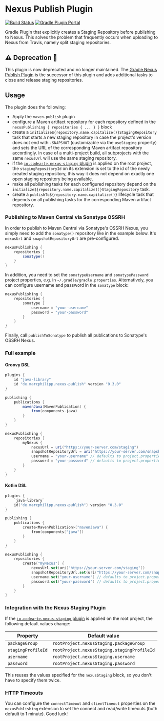 # Nexus Publish Plugin

[![Build Status](https://travis-ci.org/marcphilipp/nexus-publish-plugin.svg?branch=master)](https://travis-ci.org/marcphilipp/nexus-publish-plugin)
[![Gradle Plugin Portal](https://img.shields.io/maven-metadata/v/https/plugins.gradle.org/m2/de.marcphilipp.gradle/nexus-publish-plugin/maven-metadata.xml.svg?label=gradlePluginPortal)](https://plugins.gradle.org/plugin/de.marcphilipp.nexus-publish)

Gradle Plugin that explicitly creates a Staging Repository before publishing to Nexus. This solves the problem that frequently occurs when uploading to Nexus from Travis, namely split staging repositories.

## ⚠️ Deprecation 🛑

This plugin is now deprecated and no longer maintained. The [Gradle Nexus Publish Plugin](https://github.com/gradle-nexus/publish-plugin) is the successor of this plugin and adds additional tasks to close and release staging repositories.

## Usage

The plugin does the following:

- Apply the `maven-publish` plugin
- configure a Maven artifact repository for each repository defined in the `nexusPublishing { repositories { ... } }` block
- create a `initialize${repository.name.capitalize()}StagingRepository` task that starts a new staging repository in case the project's version does not end with `-SNAPSHOT` (customizable via the `useStaging` property) and sets the URL of the corresponding Maven artifact repository accordingly. In case of a multi-project build, all subprojects with the same `nexusUrl` will use the same staging repository.
- if the [`io.codearte.nexus-staging` plugin](https://github.com/Codearte/gradle-nexus-staging-plugin) is applied on the root project, the `stagingRepositoryId` on its extension is set to the id of the newly created staging repository, this way it does not depend on exactly one open staging repository being available.
- make all publishing tasks for each configured repository depend on the `initialize${repository.name.capitalize()}StagingRepository` task.
- create a `publishTo${repository.name.capitalize()}` lifecycle task that depends on all publishing tasks for the corresponding Maven artifact repository.

### Publishing to Maven Central via Sonatype OSSRH

In order to publish to Maven Central via Sonatype's OSSRH Nexus, you simply need to add the `sonatype()` repository like in the example below. It's `nexusUrl` and `snapshotRepositoryUrl` are pre-configured.

```gradle
nexusPublishing {
    repositories {
        sonatype()
    }
}
```

In addition, you need to set the `sonatypeUsername` and `sonatypePassword` project properties, e.g. in `~/.gradle/gradle.properties`. Alternatively, you can configure username and password in the `sonatype` block:

```gradle
nexusPublishing {
    repositories {
        sonatype {
            username = "your-username"
            password = "your-password"
        }
    }
}
```

Finally, call `publishToSonatype` to publish all publications to Sonatype's OSSRH Nexus.

### Full example

#### Groovy DSL

```gradle
plugins {
    id "java-library"
    id "de.marcphilipp.nexus-publish" version "0.3.0"
}

publishing {
    publications {
        mavenJava(MavenPublication) {
            from(components.java)
        }
    }
}

nexusPublishing {
    repositories {
        myNexus {
            nexusUrl = uri("https://your-server.com/staging")
            snapshotRepositoryUrl = uri("https://your-server.com/snapshots")
            username = "your-username" // defaults to project.properties["myNexusUsername"]
            password = "your-password" // defaults to project.properties["myNexusPassword"]
        }
    }
}
```

#### Kotlin DSL

```kotlin
plugins {
    `java-library`
    id("de.marcphilipp.nexus-publish") version "0.3.0"
}

publishing {
    publications {
        create<MavenPublication>("mavenJava") {
            from(components["java"])
        }
    }
}

nexusPublishing {
    repositories {
        create("myNexus") {
            nexusUrl.set(uri("https://your-server.com/staging"))
            snapshotRepositoryUrl.set(uri("https://your-server.com/snapshots"))
            username.set("your-username") // defaults to project.properties["myNexusUsername"]
            password.set("your-password") // defaults to project.properties["myNexusPassword"]
        }
    }
}
```

### Integration with the Nexus Staging Plugin

If the [`io.codearte.nexus-staging` plugin](https://github.com/Codearte/gradle-nexus-staging-plugin) is applied on the root project, the following default values change:

| Property            | Default value                                |
| ------------------- | -------------------------------------------- |
| `packageGroup`      | `rootProject.nexusStaging.packageGroup`      |
| `stagingProfileId`  | `rootProject.nexusStaging.stagingProfileId`  |
| `username`          | `rootProject.nexusStaging.username`          |
| `password`          | `rootProject.nexusStaging.password`          |

This reuses the values specified for the `nexusStaging` block, so you don't have to specify them twice.

### HTTP Timeouts

You can configure the `connectTimeout` and `clientTimeout` properties on the `nexusPublishing` extension to set the connect and read/write timeouts (both default to 1 minute). Good luck!
